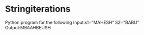 # Stringiterations
Python program for the following Input:s1=”MAHESH” S2=”BABU” Output:MBAAHBEUSH  
